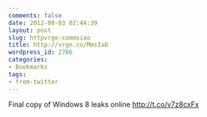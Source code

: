 ```yaml
---
comments: false
date: 2012-08-03 02:44:39
layout: post
slug: httpvrge-commsiao
title: http://vrge.co/MmsIaO
wordpress_id: 2786
categories:
- Bookmarks
tags:
- from-twitter
---
```


Final copy of Windows 8 leaks online http://t.co/v7z8cxFx
